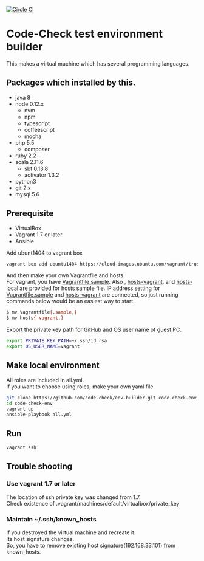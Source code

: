 [![Circle CI](https://circleci.com/gh/code-check/env-builder.svg?style=svg)](https://circleci.com/gh/code-check/env-builder)

# Code-Check test environment builder
This makes a virtual machine which has several programming languages.

## Packages which installed by this.
- java 8
- node 0.12.x
  - nvm
  - npm
  - typescript
  - coffeescript
  - mocha
- php 5.5
  - composer
- ruby 2.2
- scala 2.11.6
  - sbt 0.13.8
  - activator 1.3.2
- python3
- git 2.x
- mysql 5.6

## Prerequisite

- VirtualBox
- Vagrant 1.7 or later
- Ansible

Add ubunt1404 to vagrant box

``` bash
vagrant box add ubuntu1404 https://cloud-images.ubuntu.com/vagrant/trusty/current/trusty-server-cloudimg-amd64-vagrant-disk1.box
```

And then make your own Vagrantfile and hosts.  
For vagrant, you have [Vagrantfile.sample](Vagrantfile.sample). Also , [hosts-vagrant](hosts-vagrant), and [hosts-local](hosts-local) are provided for hosts sample file.
IP address setting for [Vagrantfile.sample](Vagrantfile.sample) and [hosts-vagrant](hosts-vagrant) are connected, so just running commands below would be an easiest way to start.

```bash
$ mv Vagrantfile{.sample,}
$ mv hosts{-vagrant,}
```

Export the private key path for GitHub and OS user name of guest PC.  

``` bash
export PRIVATE_KEY_PATH=~/.ssh/id_rsa
export OS_USER_NAME=vagrant
```

## Make local environment
All roles are included in all.yml.  
If you want to choose using roles, make your own yaml file.  

``` bash
git clone https://github.com/code-check/env-builder.git code-check-env
cd code-check-env
vagrant up
ansible-playbook all.yml
```

## Run

``` bash
vagrant ssh
```

## Trouble shooting
### Use vagrant 1.7 or later
The location of ssh private key was changed from 1.7.  
Check existence of .vagrant/machines/default/virtualbox/private_key

### Maintain ~/.ssh/known_hosts
If you destroyed the virtual machine and recreate it.  
Its host signature changes.  
So, you have to remove existing host signature(192.168.33.101) from known_hosts.

